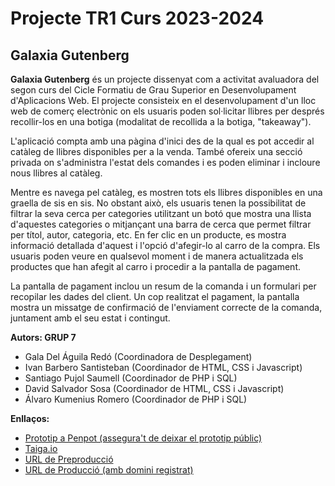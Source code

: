 # Projecte TR1 Curs 2023-2024

## Galaxia Gutenberg

**Galaxia Gutenberg** és un projecte dissenyat com a activitat avaluadora del segon curs del Cicle Formatiu de Grau Superior en Desenvolupament d'Aplicacions Web. El projecte consisteix en el desenvolupament d'un lloc web de comerç electrònic on els usuaris poden sol·licitar llibres per després recollir-los en una botiga (modalitat de recollida a la botiga, "takeaway").

L'aplicació compta amb una pàgina d'inici des de la qual es pot accedir al catàleg de llibres disponibles per a la venda. També ofereix una secció privada on s'administra l'estat dels comandes i es poden eliminar i incloure nous llibres al catàleg.

Mentre es navega pel catàleg, es mostren tots els llibres disponibles en una graella de sis en sis. No obstant això, els usuaris tenen la possibilitat de filtrar la seva cerca per categories utilitzant un botó que mostra una llista d'aquestes categories o mitjançant una barra de cerca que permet filtrar per títol, autor, categoria, etc. En fer clic en un producte, es mostra informació detallada d'aquest i l'opció d'afegir-lo al carro de la compra. Els usuaris poden veure en qualsevol moment i de manera actualitzada els productes que han afegit al carro i procedir a la pantalla de pagament.

La pantalla de pagament inclou un resum de la comanda i un formulari per recopilar les dades del client. Un cop realitzat el pagament, la pantalla mostra un missatge de confirmació de l'enviament correcte de la comanda, juntament amb el seu estat i contingut.

**Autors: GRUP 7**
- Gala Del Águila Redó (Coordinadora de Desplegament)
- Ivan Barbero Santisteban (Coordinador de HTML, CSS i Javascript)
- Santiago Pujol Saumell (Coordinador de PHP i SQL)
- David Salvador Sosa (Coordinador de HTML, CSS i Javascript)
- Álvaro Kumenius Romero (Coordinador de PHP i SQL)

**Enllaços:**
- [Prototip a Penpot (assegura't de deixar el prototip públic)](https://design.penpot.app/#/view/bc104529-972b-8028-8003-522fc01f9f96?page-id=bc104529-972b-8028-8003-522fc01f9f97&section=interactions&frame-id=08c53b94-d879-809b-8003-522fd66e4565&index=0&share-id=bc104529-972b-8028-8003-536571d1b86e)
- [Taiga.io](https://tree.taiga.io/project/santipu03-tr1g7)
- [URL de Preproducció](https://galaxiagutenberg.daw.inspedralbes.cat/tr1-takeaway-dawtr1g7-preproduccio)
- [URL de Producció (amb domini registrat)](https://galaxiagutenberg.daw.inspedralbes.cat/tr1-takeaway-dawtr1g7-produccio)
